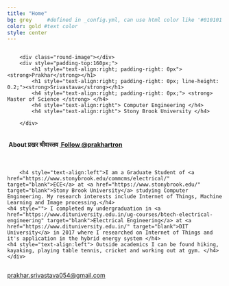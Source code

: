 ```yaml
---
title: "Home"
bg: grey     #defined in _config.yml, can use html color like '#010101'
color: gold #text color
style: center
---
```


<div class="container">
<div class="row">
  <div class="column half">

		<div class="round-image"></div>
		<div style="padding-top:160px;">
			<h1 style="text-align:right; padding-right: 0px"> <strong>Prakhar</strong></h1>
			<h1 style="text-align:right; padding-right: 0px; line-height: 0.2;"><strong>Srivastava</strong></h1>
			<h4 style="text-align:right; padding-right: 0px;"> <strong> Master of Science </strong> </h4>
			<h4 style="text-align:right"> Computer Engineering </h4>
			<h4 style="text-align:right"> Stony Brook University </h4>

    	</div>	

  </div>
  <div class="column half">
	<div style="text-align: left">
    	<h4 style="text-align:left"><i class="fa fa-leaf"></i>&nbsp;About प्रखर श्रीवास्तव <a href="https://twitter.com/prakhartron?ref_src=twsrc%5Etfw" class="twitter-follow-button" data-size="large" data-show-count="false">&nbsp;Follow @prakhartron</a><script async src="//platform.twitter.com/widgets.js" charset="utf-8"></script> </h4><br>
		
    	<h4 style="text-align:left">I am a Graduate Student of <a href="https://www.stonybrook.edu/commcms/electrical/" target="blank">ECE</a> at <a href="https://www.stonybrook.edu/" target="blank">Stony Brook University</a> studying Computer Engineering. My research interests include Internet of Things, Machine Learning and Image processing.</h4>
	<h4 style=""> I completed my undergraduation in <a href="https://www.dituniversity.edu.in/ug-courses/btech-electrical-engineering" target="blank">Electrical Engineering</a> at <a href="https://www.dituniversity.edu.in/" target="blank">DIT University</a> in 2017 where I researched on Internet of Things and it's application in the hybrid energy system </h4>
	<h4 style="text-align:left"> Outside academics I can be found hiking, kayaking, playing table tennis, cricket and working out at gym. </h4>
	</div>
  </div>
</div>
</div>


<style type="text/css">
  span.codedirection { unicode-bidi:bidi-override; direction: rtl; }
</style>

<i class="fa fa-envelope"></i>
<span class="codedirection">
moc.liamg@450avatsavirs.rahkarp
</span>

<h3 class="more-icons">
<a href="https://scholar.google.com/citations?user=J7hHylEAAAAJ&hl=en"><i class="ai ai-google-scholar-square" aria-hidden="true"></i></a>
<a href="https://github.com/prakharsri45"><i class="fa fa-github-square"></i></a> 
<a href="https://twitter.com/prakhartron"><i class="fa fa-twitter-square"></i></a> 
<a href="https://linkedin.com/in/prakhar-srivastava-ba54a8104"><i class="fa fa-linkedin-square"></i></a>
</h3>

